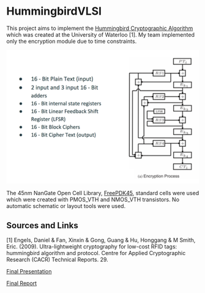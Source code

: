 # HummingbirdVLSI
This project aims to implement the [Hummingbird Cryptographic Algorithm](https://github.com/wplucinsky/HummingbirdVLSI/blob/master/HummingbirdAlgorithm.pdf) which was created at the University of Waterloo [1].  My team implemented only the encryption module due to time constraints. 


![Encryption](https://github.com/wplucinsky/HummingbirdVLSI/blob/master/encryption.png)

The 45nm NanGate Open Cell Library, [FreePDK45](http://www.nangate.com/?page_id=2325), standard cells were used which were created with PMOS_VTH and NMOS_VTH transistors. No automatic schematic or layout tools were used.

## Sources and Links

[1] Engels, Daniel & Fan, Xinxin & Gong, Guang & Hu, Honggang & M Smith, Eric. (2009). Ultra-lightweight cryptography for low-cost RFID tags: hummingbird algorithm and protocol. Centre for Applied Cryptographic Research (CACR) Technical Reports. 29. 

[Final Presentation](https://docs.google.com/presentation/d/1IDnOwfMYlZV5Lx0RGZYtLbX3La04fEbidGiNXIgjZoU/edit?usp=sharing)

[Final Report](https://github.com/wplucinsky/HummingbirdVLSI/blob/master/HummingbirdReport.pdf)